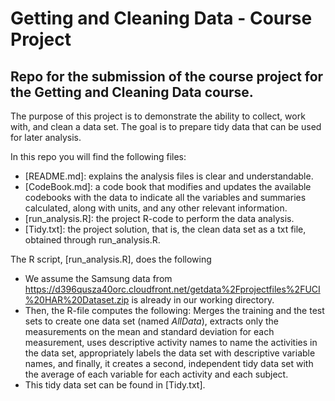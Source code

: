 # Getting and Cleaning Data - Course Project
## Repo for the submission of the course project for the Getting and Cleaning Data course.

The purpose of this project is to demonstrate the ability to collect, work with, and clean a data set. The goal is to prepare tidy data that can be used for later analysis.

In this repo you will find the following files:
 - [README.md]: explains the analysis files is clear and understandable.
 - [CodeBook.md]: a code book that modifies and updates the available codebooks with the data to indicate all the variables and summaries calculated, along with units, and any other relevant information.
 - [run_analysis.R]: the project R-code to perform the data analysis.
 - [Tidy.txt]: the project solution, that is, the clean data set as a txt file, obtained through run_analysis.R.


The R script, [run_analysis.R], does the following
 - We assume the Samsung data from
  https://d396qusza40orc.cloudfront.net/getdata%2Fprojectfiles%2FUCI%20HAR%20Dataset.zip
is already in our working directory.
 - Then, the R-file computes the following: Merges the training and the test sets to create one data set (named *AllData*), extracts only the measurements on the mean and standard deviation for each measurement, uses descriptive activity names to name the activities in the data set, appropriately labels the data set with descriptive variable names, and finally, it creates a second, independent tidy data set with the average of each variable for each activity and each subject.
 - This tidy data set can be found in [Tidy.txt].
